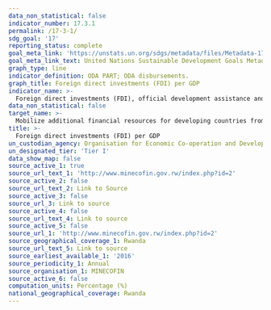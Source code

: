 ```yaml
---
data_non_statistical: false
indicator_number: 17.3.1
permalink: /17-3-1/
sdg_goal: '17'
reporting_status: complete
goal_meta_link: 'https://unstats.un.org/sdgs/metadata/files/Metadata-17-03-01.pdf'
goal_meta_link_text: United Nations Sustainable Development Goals Metadata (pdf 894kB)
graph_type: line
indicator_definition: ODA PART; ODA disbursements. 
graph_title: Foreign direct investments (FDI) per GDP
indicator_name: >-
  Foreign direct investments (FDI), official development assistance and South-South Cooperation as a proportion of total domestic budget
data_non_statistical: false
target_name: >-
  Mobilize additional financial resources for developing countries from multiple sources
title: >-
  Foreign direct investments (FDI) per GDP
un_custodian_agency: Organisation for Economic Co-operation and Development (OECD)
un_designated_tier: 'Tier I'
data_show_map: false
source_active_1: true
source_url_text_1: 'http://www.minecofin.gov.rw/index.php?id=2'
source_active_2: false
source_url_text_2: Link to Source
source_active_3: false
source_url_3: Link to source
source_active_4: false
source_url_text_4: Link to source
source_active_5: false
source_url_1: 'http://www.minecofin.gov.rw/index.php?id=2'
source_geographical_coverage_1: Rwanda
source_url_text_5: Link to source
source_earliest_available_1: '2016'
source_periodicity_1: Annual
source_organisation_1: MINECOFIN
source_active_6: false
computation_units: Percentage (%)
national_geographical_coverage: Rwanda
---
```

